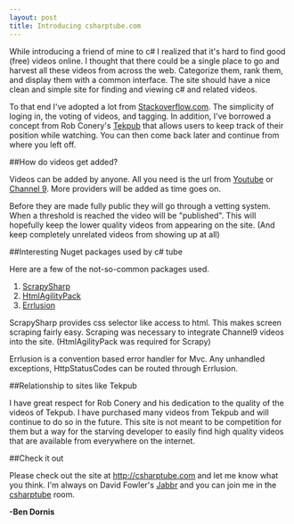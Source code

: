 ```yaml
---
layout: post
title: Introducing csharptube.com
---
```


While introducing a friend of mine to c# I realized that it's hard to find good (free) videos online. I thought that there could be a single place to go and harvest all these videos from across the web. Categorize them, rank them, and display them with a common interface. The site should have a nice clean and simple site for finding and viewing c# and related videos. 

To that end I've adopted a lot from <a href="http://stackoverflow.com">Stackoverflow.com</a>. The simplicity of loging in, the voting of videos, and tagging. In addition, I've borrowed a concept from Rob Conery's <a href="http://tekpub.com">Tekpub</a> that allows users to keep track of their position while watching. You can then come back later and continue from where you left off.

##How do videos get added?

Videos can be added by anyone. All you need is the url from <a href="http://www.youtube.com">Youtube</a> or <a href="http://channel9.msdn.com">Channel 9</a>. More providers will be added as time goes on.

Before they are made fully public they will go through a vetting system. When a threshold is reached the video will be "published". This will hopefully keep the lower quality videos from appearing on the site. (And keep completely unrelated videos from showing up at all)

##Interesting Nuget packages used by c# tube

Here are a few of the not-so-common packages used.

<ol>
<li><a href="http://nuget.org/List/Packages/ScrapySharp">ScrapySharp</a></li>
<li><a href="http://nuget.org/List/Packages/HtmlAgilityPack">HtmlAgilityPack</a></li>
<li><a href="http://nuget.org/List/Packages/Errlusion">Errlusion</a></li>
</ol>

ScrapySharp provides css selector like access to html. This makes screen scraping fairly easy. Scraping was necessary to integrate Channel9 videos into the site. (HtmlAgilityPack was required for Scrapy)

Errlusion is a convention based error handler for Mvc. Any unhandled exceptions, HttpStatusCodes can be routed through Errlusion.

##Relationship to sites like Tekpub

I have great respect for Rob Conery and his dedication to the quality of the videos of Tekpub. I have purchased many videos from Tekpub and will continue to do so in the future. This site is not meant to be competition for them but a way for the starving developer to easily find high quality videos that are available from everywhere on the internet.

##Check it out

Please check out the site at <a href="http://csharptube.com">http://csharptube.com</a> and let me know what you think. I'm always on David Fowler's <a href="http://jabbr.net">Jabbr</a> and you can join me in the <a href="http://jabbr.net/#/rooms/csharptube">csharptube</a> room.

<strong>-Ben Dornis</strong>